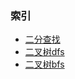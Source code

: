 ### 索引  
- [二分查找](./binary-search.py)
- [二叉树dfs](./binary-tree-dfs.py)
- [二叉树bfs](./binary-tree-bfs.py)
